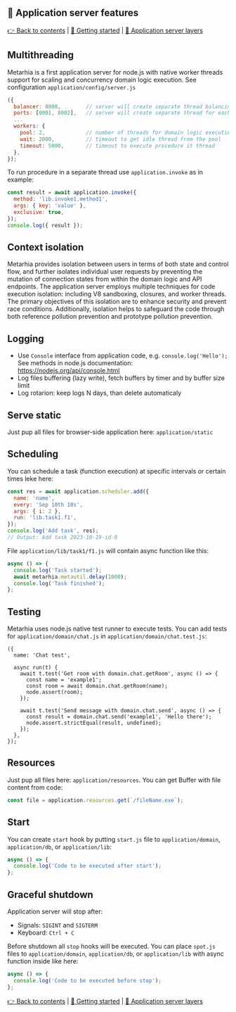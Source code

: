 ## 🧩 Application server features

[👉 Back to contents](/) | [🚀 Getting started](/content/en/START.md) | [🥞 Application server layers](/content/en/LAYERS.md)

## Multithreading

Metarhia is a first application server for node.js with native worker threads support for scaling and concurrency domain logic execution.
See configuration `application/config/server.js`

```js
({
  balancer: 8000,        // server will create separate thread balancing
  ports: [8001, 8002],   // server will create separate thread for each port
  ...  
  workers: {
    pool: 2,             // number of threads for domain logic execution
    wait: 2000,          // timeout to get idle thread from the pool
    timeout: 5000,       // timeout to execute procedure it thread
  },
});
```

To run procedure in a separate thread use `application.invoke` as in example:

```js
const result = await application.invoke({
  method: 'lib.invoke1.method1',
  args: { key: 'value' },
  exclusive: true,
});
console.log({ result });
```

## Context isolation

Metarhia provides isolation between users in terms of both state and control flow, and further isolates individual user requests by preventing the mutation of connection states from within the domain logic and API endpoints. The application server employs multiple techniques for code execution isolation: including V8 sandboxing, closures, and worker threads. The primary objectives of this isolation are to enhance security and prevent race conditions. Additionally, isolation helps to safeguard the code through both reference pollution prevention and prototype pollution prevention.

## Logging

- Use `Console` interface from application code, e.g. `console.log('Hello');`
  See methods in node.js documentation: https://nodejs.org/api/console.html
- Log files buffering (lazy write), fetch buffers by timer and by buffer size limit
- Log rotarion: keep logs N days, than delete automaticaly

## Serve static

Just pup all files for browser-side application here: `application/static`

## Scheduling

You can schedule a task (function execution) at specific intervals or certain times leke here:

```js
const res = await application.scheduler.add({
  name: 'name',
  every: 'Sep 10th 10s',
  args: { i: 2 },
  run: 'lib.task1.f1',
});
console.log('Add task', res);
// Output: Add task 2023-10-19-id-0
```

File `application/lib/task1/f1.js` will contain async function like this:

```js
async () => {
  console.log('Task started');
  await metarhia.metautil.delay(1000);
  console.log('Task finished');
};
```

## Testing

Metarhia uses node.js native test runner to execute tests. You can add tests for `application/domain/chat.js` in `application/domain/chat.test.js`:

```
({
  name: 'Chat test',

  async run(t) {
    await t.test('Get room with domain.chat.getRoom', async () => {
      const name = 'example1';
      const room = await domain.chat.getRoom(name);
      node.assert(room);
    });

    await t.test('Send message with domain.chat.send', async () => {
      const result = domain.chat.send('example1', 'Hello there');
      node.assert.strictEqual(result, undefined);
    });
  },
});
```

## Resources

Just pup all files here: `application/resources`. You can get Buffer with file content from code:
```js
const file = application.resources.get(`/fileName.exe`);
```
    
## Start

You can create `start` hook by putting `start.js` file to `application/domain`, `application/db`, or `application/lib`:

```js
async () => {
  console.log('Code to be executed after start');
};
```

## Graceful shutdown

Application server will stop after:
- Signals: `SIGINT` and `SIGTERM`
- Keyboard: `Ctrl + C`

Before shutdown all `stop` hooks will be executed. You can place `spot.js` files to `application/domain`, `application/db`, or `application/lib` with async function inside like here:

```js
async () => {
  console.log('Code to be executed before stop');
};
```

[👉 Back to contents](/) | [🚀 Getting started](/content/en/START.md) | [🥞 Application server layers](/content/en/LAYERS.md)
